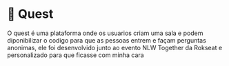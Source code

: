 # 💬 Quest
O quest é uma plataforma onde os usuarios criam uma sala e podem diponibilizar o codigo para que as pessoas entrem e façam perguntas anonimas, ele foi desenvolvido junto ao evento NLW Together da Rokseat e personalizado para que ficasse com minha cara
